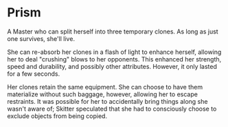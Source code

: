 # Prism
A Master who can split herself into three temporary clones. As long as just one survives, she'll live.

She can re-absorb her clones in a flash of light to enhance herself, allowing her to deal "crushing" blows to her opponents. This enhanced her strength, speed and durability, and possibly other attributes. However, it only lasted for a few seconds.

Her clones retain the same equipment. She can choose to have them materialize without such baggage, however, allowing her to escape restraints. It was possible for her to accidentally bring things along she wasn't aware of; Skitter speculated that she had to consciously choose to exclude objects from being copied.
